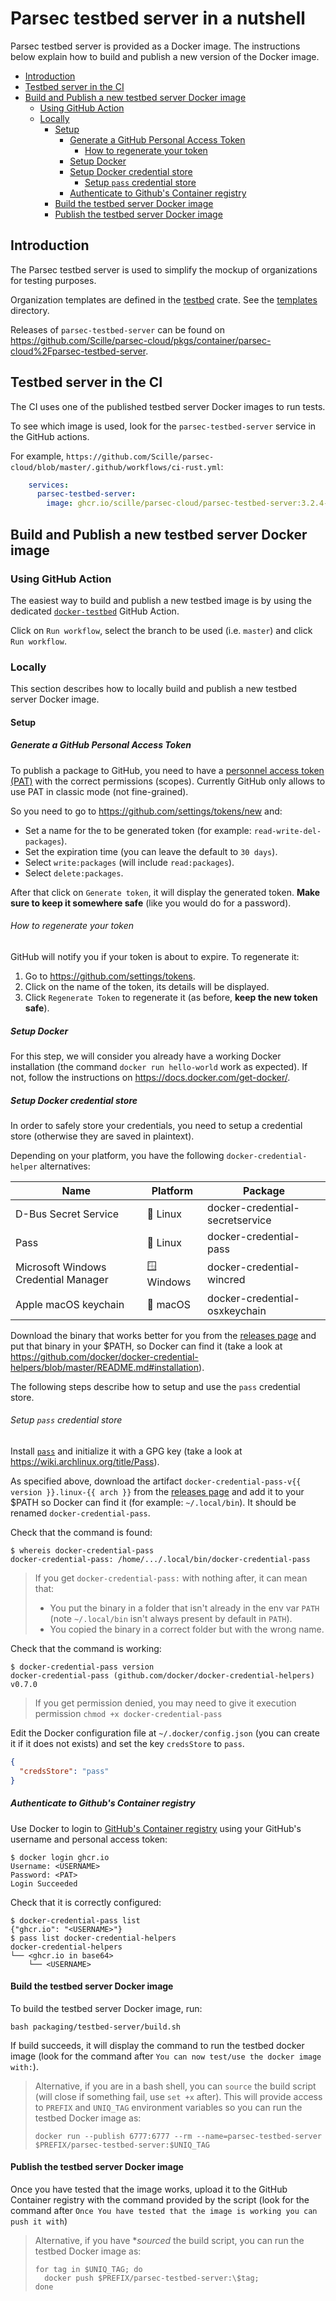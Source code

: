 # Parsec testbed server in a nutshell

Parsec testbed server is provided as a Docker image. The instructions below explain how to build and publish a new version of the Docker image.

- [Introduction](#introduction)
- [Testbed server in the CI](#testbed-server-in-the-ci)
- [Build and Publish a new testbed server Docker image](#build-and-publish-a-new-testbed-server-docker-image)
  - [Using GitHub Action](#using-github-action)
  - [Locally](#locally)
    - [Setup](#setup)
      - [Generate a GitHub Personal Access Token](#generate-a-github-personal-access-token)
        - [How to regenerate your token](#how-to-regenerate-your-token)
      - [Setup Docker](#setup-docker)
      - [Setup Docker credential store](#setup-docker-credential-store)
        - [Setup `pass` credential store](#setup-pass-credential-store)
      - [Authenticate to Github's Container registry](#authenticate-to-githubs-container-registry)
    - [Build the testbed server Docker image](#build-the-testbed-server-docker-image)
    - [Publish the testbed server Docker image](#publish-the-testbed-server-docker-image)

## Introduction

The Parsec testbed server is used to simplify the mockup of organizations for testing purposes.

Organization templates are defined in the [testbed](https://github.com/Scille/parsec-cloud/tree/master/libparsec/crates/testbed) crate. See the [templates](https://github.com/Scille/parsec-cloud/tree/master/libparsec/crates/testbed/src/templates) directory.

Releases of `parsec-testbed-server` can be found on <https://github.com/Scille/parsec-cloud/pkgs/container/parsec-cloud%2Fparsec-testbed-server>.

## Testbed server in the CI

The CI uses one of the published testbed server Docker images to run tests.

To see which image is used, look for the `parsec-testbed-server` service in the GitHub actions.

For example, `https://github.com/Scille/parsec-cloud/blob/master/.github/workflows/ci-rust.yml`:

```yaml
    services:
      parsec-testbed-server:
        image: ghcr.io/scille/parsec-cloud/parsec-testbed-server:3.2.4-a.0.dev.20104.7da2559
```

## Build and Publish a new testbed server Docker image

### Using GitHub Action

The easiest way to build and publish a new testbed image is by using the dedicated [`docker-testbed`](https://github.com/Scille/parsec-cloud/actions/workflows/docker-testbed.yml) GitHub Action.

Click on `Run workflow`, select the branch to be used (i.e. `master`) and click `Run workflow`.

### Locally

This section describes how to locally build and publish a new testbed server Docker image.

#### Setup

##### Generate a GitHub Personal Access Token

To publish a package to GitHub, you need to have a [personnel access token (PAT)](https://docs.github.com/en/authentication/keeping-your-account-and-data-secure/creating-a-personal-access-token) with the correct permissions (scopes). Currently GitHub only allows to use PAT in classic mode (not fine-grained).

So you need to go to <https://github.com/settings/tokens/new> and:

- Set a name for the to be generated token (for example: `read-write-del-packages`).
- Set the expiration time (you can leave the default to `30 days`).
- Select `write:packages` (will include `read:packages`).
- Select `delete:packages`.

After that click on `Generate token`, it will display the generated token. **Make sure to keep it somewhere safe** (like you would do for a password).

###### How to regenerate your token

GitHub will notify you if your token is about to expire. To regenerate it:

1. Go to <https://github.com/settings/tokens>.
2. Click on the name of the token, its details will be displayed.
3. Click `Regenerate Token` to regenerate it (as before, **keep the new token safe**).

##### Setup Docker

For this step, we will consider you already have a working Docker installation (the command `docker run hello-world` work as expected). If not, follow the instructions on <https://docs.docker.com/get-docker/>.

##### Setup Docker credential store

In order to safely store your credentials, you need to setup a credential store (otherwise they are saved in plaintext).

Depending on your platform, you have the following `docker-credential-helper` alternatives:

| Name                                 | Platform   | Package                        |
| ------------------------------------ | ---------- | ------------------------------ |
| D-Bus Secret Service                 | 🐧 Linux   | docker-credential-secretservice |
| Pass                                 | 🐧 Linux   | docker-credential-pass          |
| Microsoft Windows Credential Manager | 🪟 Windows | docker-credential-wincred       |
| Apple macOS keychain                 | 🍎 macOS   | docker-credential-osxkeychain   |

Download the binary that works better for you from the [releases page](https://github.com/docker/docker-credential-helpers/releases) and put that binary in your $PATH, so Docker can find it (take a look at <https://github.com/docker/docker-credential-helpers/blob/master/README.md#installation>).

The following steps describe how to setup and use the `pass` credential store.

###### Setup `pass` credential store

Install [`pass`](https://www.passwordstore.org/) and initialize it with a GPG key (take a look at <https://wiki.archlinux.org/title/Pass>).

As specified above, download the artifact `docker-credential-pass-v{{ version }}.linux-{{ arch }}` from the [releases page](https://github.com/docker/docker-credential-helpers/releases) and add it to your $PATH so Docker can find it (for example: `~/.local/bin`). It should be renamed `docker-credential-pass`.

Check that the command is found:

```shell
$ whereis docker-credential-pass
docker-credential-pass: /home/.../.local/bin/docker-credential-pass
```

> If you get `docker-credential-pass:` with nothing after, it can mean that:
>
> - You put the binary in a folder that isn't already in the env var `PATH` (note `~/.local/bin` isn't always present by default in `PATH`).
> - You copied the binary in a correct folder but with the wrong name.

Check that the command is working:

```shell
$ docker-credential-pass version
docker-credential-pass (github.com/docker/docker-credential-helpers) v0.7.0
```

> If you get permission denied, you may need to give it execution permission `chmod +x docker-credential-pass`

Edit the Docker configuration file at `~/.docker/config.json` (you can create it if it does not exists) and set the key `credsStore` to `pass`.

```json
{
  "credsStore": "pass"
}
```

##### Authenticate to Github's Container registry

Use Docker to login to [GitHub's Container registry](https://docs.github.com/en/packages/working-with-a-github-packages-registry/working-with-the-container-registry) using your GitHub's username and personal access token:

```shell
$ docker login ghcr.io
Username: <USERNAME>
Password: <PAT>
Login Succeeded
```

Check that it is correctly configured:

```shell
$ docker-credential-pass list
{"ghcr.io": "<USERNAME>"}
$ pass list docker-credential-helpers
docker-credential-helpers
└── <ghcr.io in base64>
    └── <USERNAME>
```

#### Build the testbed server Docker image

To build the testbed server Docker image, run:

```shell
bash packaging/testbed-server/build.sh
```

If build succeeds, it will display the command to run the testbed docker image (look for the command after `You can now test/use the docker image with:`).

> Alternative, if you are in a bash shell, you can `source` the build script (will close if something fail, use `set +x` after).
> This will provide access to `PREFIX` and `UNIQ_TAG` environment variables so you can run the testbed Docker image as:
>
> ```shell
> docker run --publish 6777:6777 --rm --name=parsec-testbed-server $PREFIX/parsec-testbed-server:$UNIQ_TAG
> ```

#### Publish the testbed server Docker image

Once you have tested that the image works, upload it to the GitHub Container registry with the command provided by the script (look for the command after `Once You have tested that the image is working you can push it with`)

> Alternative, if you have **sourced* the build script, you can run the testbed Docker image as:
>
> ```shell
> for tag in $UNIQ_TAG; do
>   docker push $PREFIX/parsec-testbed-server:\$tag;
> done
> ```
